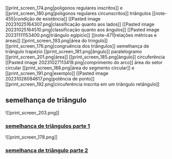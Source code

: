 
[[print_screen_174.png|poligonos regulares inscritos]] e [[print_screen_180.png|poligonos regulares circunscritos]]
triângulos
	[[note-455|condição de existência]]
	[[Pasted image 20231025164307.png|classificação quanto aos lados]]
	[[Pasted image 20231025164510.png|classificação quanto aos ângulos]]
	[[Pasted image 20231111153400.png|triângulo egípicio]]
	[[note-471|relações métricas e áreas]]
	[[print_screen_193.png|área do tringulo]]
	[[print_screen_176.png|congruência dos triângulos]]
	semelhança de triângulo
trapézio
	[[print_screen_181.png|ângulo]]
paralelogramo
	[[print_screen_201.png|área]]
	[[print_screen_185.png|ângulo]]
circuferência
	[[Pasted image 20231027113419.png|comprimento do arco]]
	área do setor circular
	[[print_screen_188.png|área do segmento circular]] e [[print_screen_191.png|exemplo]]
	[[Pasted image 20231026084817.png|potência de ponto]]
		[[print_screen_192.png|circuferência inscrita em um triângulo retângulo]]
 
## semelhança de triângulo

![[print_screen_203.png]]
### [semelhança de triângulos parte 1](https://www.youtube.com/watch?v=JBP0ryUtJmg)


![[print_screen_178.png]]
### [semelhança de triângulo parte 2](https://www.youtube.com/watch?v=pG9v2uEBdx8)








